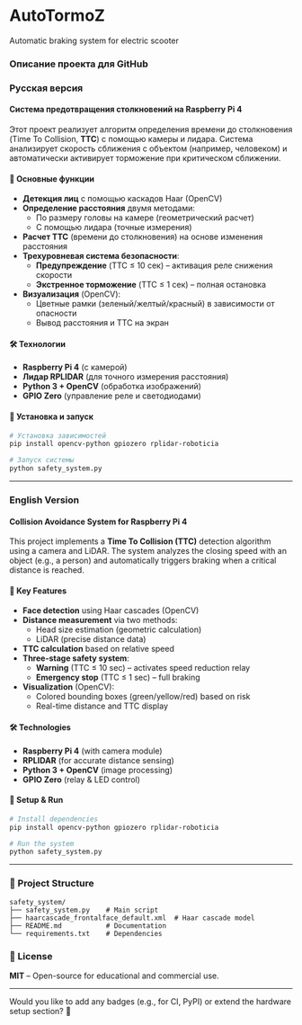 # AutoTormoZ
Automatic braking system for electric scooter
### **Описание проекта для GitHub**  

### **Русская версия**  

#### **Система предотвращения столкновений на Raspberry Pi 4**  
Этот проект реализует алгоритм определения времени до столкновения (Time To Collision, **TTC**) с помощью камеры и лидара. Система анализирует скорость сближения с объектом (например, человеком) и автоматически активирует торможение при критическом сближении.  

#### **📌 Основные функции**  
- **Детекция лиц** с помощью каскадов Haar (OpenCV)  
- **Определение расстояния** двумя методами:  
  - По размеру головы на камере (геометрический расчет)  
  - С помощью лидара (точные измерения)  
- **Расчет TTC** (времени до столкновения) на основе изменения расстояния  
- **Трехуровневая система безопасности**:  
  - **Предупреждение** (TTC ≤ 10 сек) – активация реле снижения скорости  
  - **Экстренное торможение** (TTC ≤ 1 сек) – полная остановка  
- **Визуализация** (OpenCV):  
  - Цветные рамки (зеленый/желтый/красный) в зависимости от опасности  
  - Вывод расстояния и TTC на экран  

#### **🛠 Технологии**  
- **Raspberry Pi 4** (с камерой)  
- **Лидар RPLIDAR** (для точного измерения расстояния)  
- **Python 3 + OpenCV** (обработка изображений)  
- **GPIO Zero** (управление реле и светодиодами)  

#### **🚀 Установка и запуск**  
```bash
# Установка зависимостей  
pip install opencv-python gpiozero rplidar-roboticia  

# Запуск системы  
python safety_system.py  
```  

---

### **English Version**  

#### **Collision Avoidance System for Raspberry Pi 4**  
This project implements a **Time To Collision (TTC)** detection algorithm using a camera and LiDAR. The system analyzes the closing speed with an object (e.g., a person) and automatically triggers braking when a critical distance is reached.  

#### **📌 Key Features**  
- **Face detection** using Haar cascades (OpenCV)  
- **Distance measurement** via two methods:  
  - Head size estimation (geometric calculation)  
  - LiDAR (precise distance data)  
- **TTC calculation** based on relative speed  
- **Three-stage safety system**:  
  - **Warning** (TTC ≤ 10 sec) – activates speed reduction relay  
  - **Emergency stop** (TTC ≤ 1 sec) – full braking  
- **Visualization** (OpenCV):  
  - Colored bounding boxes (green/yellow/red) based on risk  
  - Real-time distance and TTC display  

#### **🛠 Technologies**  
- **Raspberry Pi 4** (with camera module)  
- **RPLIDAR** (for accurate distance sensing)  
- **Python 3 + OpenCV** (image processing)  
- **GPIO Zero** (relay & LED control)  

#### **🚀 Setup & Run**  
```bash
# Install dependencies  
pip install opencv-python gpiozero rplidar-roboticia  

# Run the system  
python safety_system.py  
```  

---

### **📂 Project Structure**  
```
safety_system/  
├── safety_system.py    # Main script  
├── haarcascade_frontalface_default.xml  # Haar cascade model  
├── README.md           # Documentation  
└── requirements.txt    # Dependencies  
```  

### **📜 License**  
**MIT** – Open-source for educational and commercial use.  

---
Would you like to add any badges (e.g., for CI, PyPI) or extend the hardware setup section? 🚀
